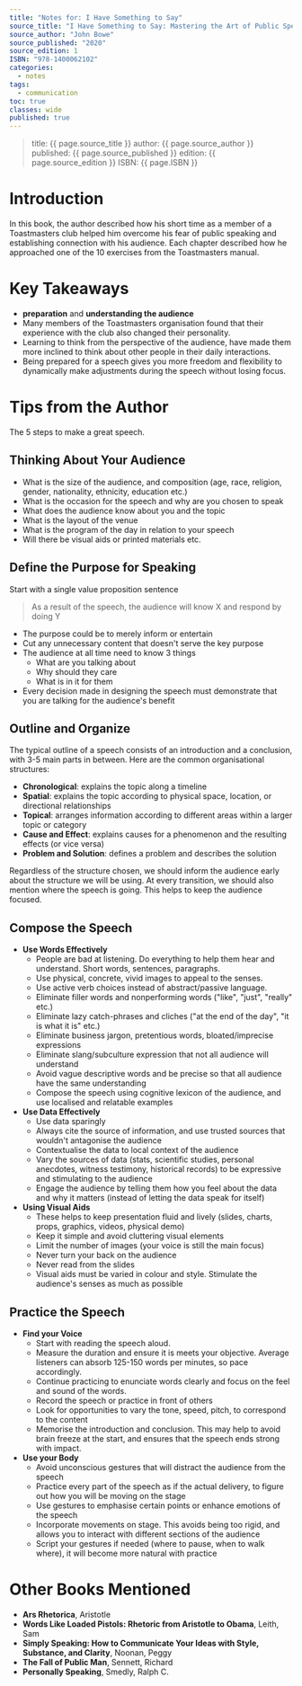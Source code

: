 ```yaml
---
title: "Notes for: I Have Something to Say"
source_title: "I Have Something to Say: Mastering the Art of Public Speaking in an Age of Disconnection"
source_author: "John Bowe"
source_published: "2020"
source_edition: 1
ISBN: "978-1400062102"
categories:
  - notes
tags:
  - communication
toc: true
classes: wide
published: true
---
```


> title: {{ page.source_title }}
> author: {{ page.source_author }}
> published: {{ page.source_published }}
> edition: {{ page.source_edition }}
> ISBN: {{ page.ISBN }}

# Introduction

In this book, the author described how his short time as a member of a Toastmasters club helped him overcome his fear of public speaking and establishing connection with his audience. Each chapter described how he approached one of the 10 exercises from the Toastmasters manual.

# Key Takeaways

- **preparation** and **understanding the audience**
- Many members of the Toastmasters organisation found that their experience with the club also changed their personality.
- Learning to think from the perspective of the audience, have made them more inclined to think about other people in their daily interactions.
- Being prepared for a speech gives you more freedom and flexibility to dynamically make adjustments during the speech without losing focus.

# Tips from the Author

The 5 steps to make a great speech.

## Thinking About Your Audience

- What is the size of the audience, and composition (age, race, religion, gender, nationality, ethnicity, education etc.)
- What is the occasion for the speech and why are you chosen to speak
- What does the audience know about you and the topic
- What is the layout of the venue
- What is the program of the day in relation to your speech
- Will there be visual aids or printed materials etc.

## Define the Purpose for Speaking

Start with a single value proposition sentence

> As a result of the speech, the audience will know X and respond by doing Y

- The purpose could be to merely inform or entertain
- Cut any unnecessary content that doesn't serve the key purpose
- The audience at all time need to know 3 things
	- What are you talking about
	- Why should they care
	- What is in it for them
- Every decision made in designing the speech must demonstrate that you are talking for the audience's benefit

## Outline and Organize

The typical outline of a speech consists of an introduction and a conclusion, with 3-5 main parts in between. Here are the common organisational structures:

- **Chronological**: explains the topic along a timeline
- **Spatial**: explains the topic according to physical space, location, or directional relationships
- **Topical**: arranges information according to different areas within a larger topic or category
- **Cause and Effect**: explains causes for a phenomenon and the resulting effects (or vice versa)
- **Problem and Solution**: defines a problem and describes the solution

Regardless of the structure chosen, we should inform the audience early about the structure we will be using.
At every transition, we should also mention where the speech is going.
This helps to keep the audience focused.

## Compose the Speech

- **Use Words Effectively**
	- People are bad at listening. Do everything to help them hear and understand. Short words, sentences, paragraphs.
	- Use physical, concrete, vivid images to appeal to the senses.
	- Use active verb choices instead of abstract/passive language.
	- Eliminate filler words and nonperforming words ("like", "just", "really" etc.)
	- Eliminate lazy catch-phrases and cliches ("at the end of the day", "it is what it is" etc.)
	- Eliminate business jargon, pretentious words, bloated/imprecise expressions
	- Eliminate slang/subculture expression that not all audience will understand
	- Avoid vague descriptive words and be precise so that all audience have the same understanding
	- Compose the speech using cognitive lexicon of the audience, and use localised and relatable examples
- **Use Data Effectively**
	- Use data sparingly
	- Always cite the source of information, and use trusted sources that wouldn't antagonise the audience
	- Contextualise the data to local context of the audience
	- Vary the sources of data (stats, scientific studies, personal anecdotes, witness testimony, historical records) to be expressive and stimulating to the audience
	- Engage the audience by telling them how you feel about the data and why it matters (instead of letting the data speak for itself)
- **Using Visual Aids**
	- These helps to keep presentation fluid and lively (slides, charts, props, graphics, videos, physical demo)
	- Keep it simple and avoid cluttering visual elements
	- Limit the number of images (your voice is still the main focus)
	- Never turn your back on the audience
	- Never read from the slides
	- Visual aids must be varied in colour and style. Stimulate the audience's senses as much as possible

## Practice the Speech

- **Find your Voice**
	- Start with reading the speech aloud.
	- Measure the duration and ensure it is meets your objective. Average listeners can absorb 125-150 words per minutes, so pace accordingly.
	- Continue practicing to enunciate words clearly and focus on the feel and sound of the words.
	- Record the speech or practice in front of others
	- Look for opportunities to vary the tone, speed, pitch, to correspond to the content
	- Memorise the introduction and conclusion. This may help to avoid brain freeze at the start, and ensures that the speech ends strong with impact.
- **Use your Body**
	- Avoid unconscious gestures that will distract the audience from the speech
	- Practice every part of the speech as if the actual delivery, to figure out how you will be moving on the stage
	- Use gestures to emphasise certain points or enhance emotions of the speech
	- Incorporate movements on stage. This avoids being too rigid, and allows you to interact with different sections of the audience
	- Script your gestures if needed (where to pause, when to walk where), it will become more natural with practice

# Other Books Mentioned

- **Ars Rhetorica**, Aristotle
- **Words Like Loaded Pistols: Rhetoric from Aristotle to Obama**, Leith, Sam
- **Simply Speaking: How to Communicate Your Ideas with Style, Substance, and Clarity**, Noonan, Peggy
- **The Fall of Public Man**, Sennett, Richard
- **Personally Speaking**, Smedly, Ralph C.